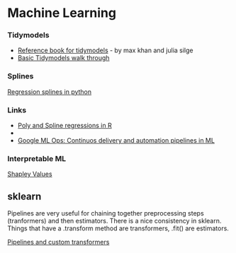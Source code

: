 # Machine Learning

### Tidymodels

* [Reference book for tidymodels](https://www.tmwr.org/) - by max khan and julia silge
* [Basic Tidymodels walk through](https://yuenhsu.github.io/Machine-Learning-Projects/Penguins-Body-Mass.html)

### Splines
[Regression splines in python](https://www.analyticsvidhya.com/blog/2018/03/introduction-regression-splines-python-codes/)

### Links

* [Poly and Spline regressions in R](http://www.sthda.com/english/articles/40-regression-analysis/162-nonlinear-regression-essentials-in-r-polynomial-and-spline-regression-models/)
* [](http://www.ru.ac.bd/wp-content/uploads/sites/25/2019/03/207_05_01_Rajchka_Using-Python-for-machine-learning-2015.pdf)
* [Google ML Ops: Continuos delivery and automation pipelines in ML](https://cloud.google.com/architecture/mlops-continuous-delivery-and-automation-pipelines-in-machine-learning)


### Interpretable ML

[Shapley Values](https://towardsdatascience.com/making-sense-of-shapley-values-dc67a8e4c5e8)

## sklearn

Pipelines are very useful for chaining together preprocessing steps (tranformers) and then estimators. 
There is a nice consistency in sklearn. Things that have a .transform method are transformers, .fit() are estimators. 

[Pipelines and custom transformers](https://towardsdatascience.com/pipelines-custom-transformers-in-scikit-learn-the-step-by-step-guide-with-python-code-4a7d9b068156)
